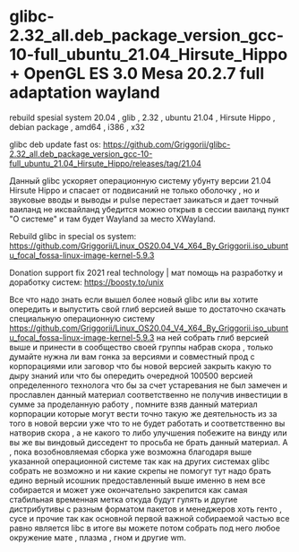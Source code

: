 # glibc-2.32_all.deb_package_version_gcc-10-full_ubuntu_21.04_Hirsute_Hippo + OpenGL ES 3.0 Mesa 20.2.7 full adaptation wayland
rebuild spesial system 20.04 , glib , 2.32 , ubuntu 21.04 , Hirsute Hippo , debian package , amd64 , i386 , x32

glibc deb update fast os: https://github.com/Griggorii/glibc-2.32_all.deb_package_version_gcc-10-full_ubuntu_21.04_Hirsute_Hippo/releases/tag/21.04

Данный glibc ускоряет операционную систему убунту версии 21.04 Hirsute Hippo и спасает от подвисаний не только оболочку , но и звуковые вводы и выводы и pulse перестает заикаться и дает точный ваиланд не иксвайланд убедится можно открыв в сессии ваиланд пункт "О системе" и там будет Wayland за место XWayland.

Rebuild glibc in special os system: https://github.com/Griggorii/Linux_OS20.04_V4_X64_By_Griggorii.iso_ubuntu_focal_fossa-linux-image-kernel-5.9.3

Donation support fix 2021 real technology | мат помощь на разработку и доработку систем: https://boosty.to/unix

Все что надо знать если вышел более новый glibc или вы хотите опередить и выпустить свой глиб версией выше то достаточно скачать специальную операционную систему https://github.com/Griggorii/Linux_OS20.04_V4_X64_By_Griggorii.iso_ubuntu_focal_fossa-linux-image-kernel-5.9.3 на ней собрать глиб версией выше и принести в сообщество своей группы набрав скора , только думайте нужна ли вам гонка за версиями и совместный прод с корпорациями или заговор что бы новой версией закрыть какую то дыру знаний или что бы опередить очередной 100500 версией определенного технолога что бы за счет устаревания не был замечен и прославлен данный материал соответственно не получив инвестиции в сумме за проделанную работу , помните взяв данный материал корпорации которые могут вести точно такую же деятельность из за того в новой версии уже что то не будет работать и соответственно вы натворив скора , а не какого то либо улучшения побежите на винду или вы же вы виндовый дисседент то просьба не брать данный материал. А , пока возобновляемая сборка уже возможна благодаря выше указанной операционной системе так как на других системах glibc собрать не возможно и ни какие скрепы не помогут тут надо брать едино верный исошник предоставленный выше именно в нем все собирается и может уже окончательно закрепится как самая стабильная временная метка откуда будут гулять и другие дистрибутивы с разным форматом пакетов и менеджеров хоть генто , сусе и прочие так как основной первой важной собираемой частью все равно является libc в итоге вы можете потом собрать под него любое окружение мате , плазма , гном и другие wm.
